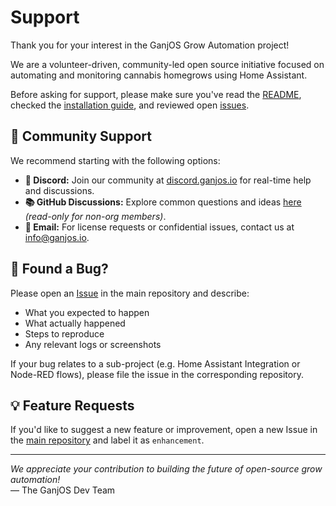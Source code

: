 # Support

Thank you for your interest in the GanjOS Grow Automation project!

We are a volunteer-driven, community-led open source initiative focused on automating and monitoring cannabis homegrows using Home Assistant.

Before asking for support, please make sure you've read the [README](../README.md), checked the [installation guide](../INSTALL.md), and reviewed open [issues](https://github.com/Ganjos-Grow-Automation/GanjOS_Grow_Automation/issues).

## 💬 Community Support

We recommend starting with the following options:

- **💬 Discord:** Join our community at [discord.ganjos.io](https://discord.ganjos.io) for real-time help and discussions.
- **📚 GitHub Discussions:** Explore common questions and ideas [here](https://github.com/orgs/Ganjos-Grow-Automation/discussions) *(read-only for non-org members)*.
- **📧 Email:** For license requests or confidential issues, contact us at [info@ganjos.io](mailto:info@ganjos.io).

## 🐞 Found a Bug?

Please open an [Issue](https://github.com/Ganjos-Grow-Automation/GanjOS_Grow_Automation/issues) in the main repository and describe:

- What you expected to happen
- What actually happened
- Steps to reproduce
- Any relevant logs or screenshots

If your bug relates to a sub-project (e.g. Home Assistant Integration or Node-RED flows), please file the issue in the corresponding repository.

## 💡 Feature Requests

If you'd like to suggest a new feature or improvement, open a new Issue in the [main repository](https://github.com/Ganjos-Grow-Automation/GanjOS_Grow_Automation/issues) and label it as `enhancement`.

---

*We appreciate your contribution to building the future of open-source grow automation!*  
— The GanjOS Dev Team
